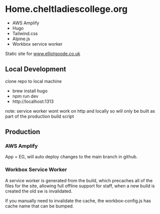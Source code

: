 # Home.cheltladiescollege.org

- AWS Amplify 
- Hugo 
- Tailwind.css
- Alpine.js
- Workbox service worker

Static site for www.elliotgoode.co.uk

## Local Development

clone repo to local machine

- brew install hugo
- npm run dev
- http://localhost:1313 

note: service worker wont work on http and locally so will only be built as part of the production build script


## Production
### AWS Amplify

App = EG, will auto deploy changes to the main branch in github.

### Workbox Service Worker

A service worker is generated from the build, which precaches all of the files for the site, allowing full offline support for staff, when a new build is created the old sw is invalidated.

If you manually need to invalidate the cache, the workbox-config.js has cache name that can be bumped. 